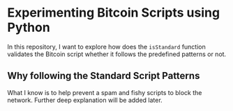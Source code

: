 # Experimenting Bitcoin Scripts using Python

In this repository, I want to explore how does the `isStandard` function validates the Bitcoin script whether it follows the predefined patterns or not.

## Why following the Standard Script Patterns

What I know is to help prevent a spam and fishy scripts to block the network. Further deep explanation will be added later.
